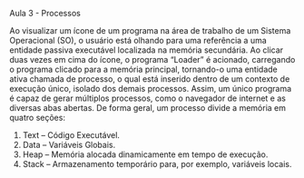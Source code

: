 Aula 3 - Processos


Ao visualizar um ícone de um programa na área de trabalho de um Sistema Operacional (SO), o usuário está olhando para uma referência a uma entidade passiva executável localizada na memória secundária. Ao clicar duas vezes em cima do ícone, o programa “Loader” é acionado, carregando o programa clicado para a memória principal, tornando-o uma entidade ativa chamada de processo, o qual está inserido dentro de um contexto de execução único, isolado dos demais processos. Assim, um único programa é capaz de gerar múltiplos processos, como o navegador de internet e as diversas abas abertas.
De forma geral, um processo divide a memória em quatro seções:

1.	Text – Código Executável.
2.	Data – Variáveis Globais.
3.	Heap – Memória alocada dinamicamente em tempo de execução.
4.	Stack – Armazenamento temporário para, por exemplo, variáveis locais.


